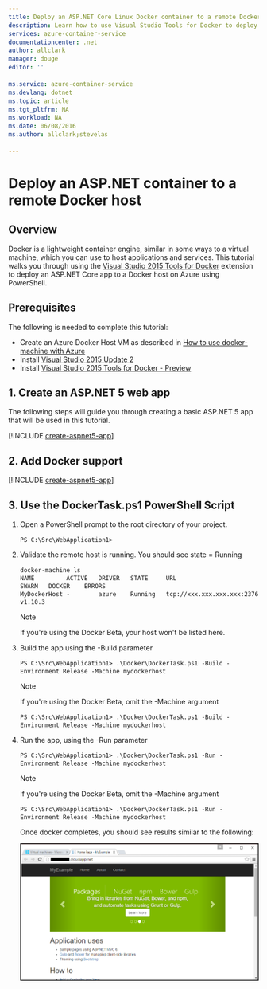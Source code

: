 ```yaml
---
title: Deploy an ASP.NET Core Linux Docker container to a remote Docker host | Microsoft Azure
description: Learn how to use Visual Studio Tools for Docker to deploy an ASP.NET Core web app to a Docker container running on an Azure Docker Host Linux VM
services: azure-container-service
documentationcenter: .net
author: allclark
manager: douge
editor: ''

ms.service: azure-container-service
ms.devlang: dotnet
ms.topic: article
ms.tgt_pltfrm: NA
ms.workload: NA
ms.date: 06/08/2016
ms.author: allclark;stevelas

---
```

# Deploy an ASP.NET container to a remote Docker host
## Overview
Docker is a lightweight container engine, similar in some ways to a virtual machine, which you can use to host applications and services.
This tutorial walks you through using the [Visual Studio 2015 Tools for Docker](http://aka.ms/DockerToolsForVS) extension
to deploy an ASP.NET Core app to a Docker host on Azure using PowerShell.

## Prerequisites
The following is needed to complete this tutorial:

* Create an Azure Docker Host VM as described in [How to use docker-machine with Azure](virtual-machines/virtual-machines-linux-docker-machine.md)
* Install [Visual Studio 2015 Update 2](https://go.microsoft.com/fwlink/?LinkId=691978)
* Install [Visual Studio 2015 Tools for Docker - Preview](http://aka.ms/DockerToolsForVS)

## 1. Create an ASP.NET 5 web app
The following steps will guide you through creating a basic ASP.NET 5 app that will be used in this tutorial.

[!INCLUDE [create-aspnet5-app](../includes/create-aspnet5-app.md)]

## 2. Add Docker support
[!INCLUDE [create-aspnet5-app](../includes/vs-azure-tools-docker-add-docker-support.md)]

## 3. Use the DockerTask.ps1 PowerShell Script
1. Open a PowerShell prompt to the root directory of your project. 
   
   ```
   PS C:\Src\WebApplication1>
   ```
2. Validate the remote host is running. You should see state = Running 
   
   ```
   docker-machine ls
   NAME         ACTIVE   DRIVER   STATE     URL                        SWARM   DOCKER    ERRORS
   MyDockerHost -        azure    Running   tcp://xxx.xxx.xxx.xxx:2376         v1.10.3
   ```
   
   > [!NOTE]
   > If you're using the Docker Beta, your host won't be listed here.
   > 
3. Build the app using the -Build parameter
   
   ```
   PS C:\Src\WebApplication1> .\Docker\DockerTask.ps1 -Build -Environment Release -Machine mydockerhost
   ```  
   
   > [!NOTE]
   > If you're using the Docker Beta, omit the -Machine argument
   > 
   > ```
   > PS C:\Src\WebApplication1> .\Docker\DockerTask.ps1 -Build -Environment Release -Machine mydockerhost
   > ```  
   > 
   > 
4. Run the app, using the -Run parameter
   
   ```
   PS C:\Src\WebApplication1> .\Docker\DockerTask.ps1 -Run -Environment Release -Machine mydockerhost
   ```
   
   > [!NOTE]
   > If you're using the Docker Beta, omit the -Machine argument
   > 
   > ```
   > PS C:\Src\WebApplication1> .\Docker\DockerTask.ps1 -Run -Environment Release -Machine mydockerhost
   > ```
   > 
   > 
   
   Once docker completes, you should see results similar to the following:
   
   ![View your app](./media/vs-azure-tools-docker-hosting-web-apps-in-docker/view-application.png)

[0]:./media/vs-azure-tools-docker-hosting-web-apps-in-docker/docker-props-in-solution-explorer.png
[1]:./media/vs-azure-tools-docker-hosting-web-apps-in-docker/change-docker-machine-name.png
[2]:./media/vs-azure-tools-docker-hosting-web-apps-in-docker/launch-application.png
[3]:./media/vs-azure-tools-docker-hosting-web-apps-in-docker/view-application.png
